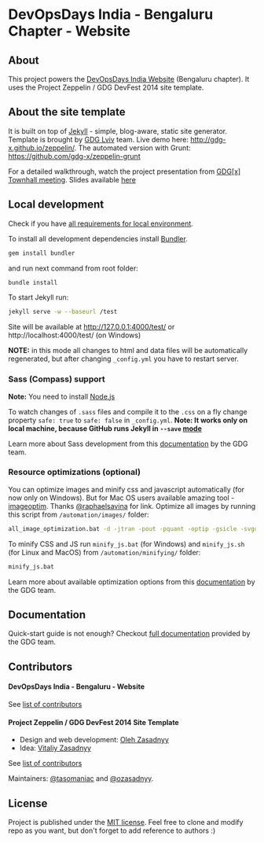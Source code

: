 # DevOpsDays India - Bengaluru Chapter - Website #

## About ##

This project powers the [DevOpsDays India Website](https://devopsdaysindia.org/) (Bengaluru chapter). It uses the Project Zeppelin / GDG DevFest 2014 site template.

## About the site template ##

It is built on top of [Jekyll](http://jekyllrb.com/) - simple, blog-aware, static site generator. Template is brought by [GDG Lviv](http://lviv.gdg.org.ua/) team. Live demo here: http://gdg-x.github.io/zeppelin/. The automated version with Grunt: <https://github.com/gdg-x/zeppelin-grunt>

For a detailed walkthrough, watch the project presentation from [GDG[x] Townhall meeting](http://www.youtube.com/watch?v=xYmhheoLjcI). Slides available [here](https://docs.google.com/presentation/d/19aM7yNl_orDaCNND5LpCY3fShb6PyMltnzYfKvV8R_8/edit?usp=sharing)


## Local development ##

Check if you have [all requirements for local environment](http://jekyllrb.com/docs/installation/).

To install all development dependencies install [Bundler](http://bundler.io/).
```bash
gem install bundler
```

and run next command from root folder:
```bash
bundle install
```  

To start Jekyll run:
```bash
jekyll serve -w --baseurl /test
```

Site will be available at http://127.0.0.1:4000/test/ or http://localhost:4000/test/ (on Windows)

**NOTE:** in this mode all changes to html and data files will be automatically regenerated, but after changing ```_config.yml``` you have to restart server.


### Sass (Compass) support ###
**Note:** You need to install [Node.js](http://nodejs.org/download/)

To watch changes of `.sass` files and compile it to the `.css` on a fly change property `safe: true` to `safe: false` in `_config.yml`.
**Note: It works only on local machine, because GitHub runs Jekyll in `--save` [mode](https://help.github.com/articles/using-jekyll-with-pages/#configuration-overrides)**

Learn more about Sass development from this [documentation](https://github.com/gdg-x/zeppelin/wiki/Sass-development) by the GDG team.


### Resource optimizations (optional) ###

You can optimize images and minify css and javascript automatically (for now only on Windows).
But for Mac OS users available amazing tool - [imageoptim](https://imageoptim.com/). Thanks [@raphaelsavina](https://github.com/raphaelsavina) for link.
Optimize all images by running this script from `/automation/images/` folder:
```bash
all_image_optimization.bat -d -jtran -pout -pquant -optip -gsicle -svgo
```

To minify CSS and JS run `minify_js.bat` (for Windows) and `minify_js.sh` (for Linux and MacOS) from `/automation/minifying/` folder:
```bash
minify_js.bat
```

Learn more about available optimization options from this [documentation](https://github.com/gdg-x/zeppelin/wiki/Resources-optimizations) by the GDG team.


## Documentation ##

Quick-start guide is not enough? Checkout [full documentation](https://github.com/gdg-x/zeppelin/wiki) provided by the GDG team.


## Contributors ##

#### DevOpsDays India - Bengaluru - Website ####

See [list of contributors](https://github.com/emergingtechs/devopsdays/graphs/contributors)

#### Project Zeppelin / GDG DevFest 2014 Site Template ####

* Design and web development: [Oleh Zasadnyy](https://github.com/ozasadnyy)
* Idea: [Vitaliy Zasadnyy](https://github.com/zasadnyy)

See [list of contributors](https://github.com/gdg-x/zepplin/graphs/contributors)

Maintainers: [@tasomaniac](https://github.com/tasomaniac) and [@ozasadnyy](https://github.com/ozasadnyy).


## License ##

Project is published under the [MIT license](https://github.com/emergingtechs/devopsdays/blob/gh-pages/LICENSE.txt). Feel free to clone and modify repo as you want, but don't forget to add reference to authors :)
